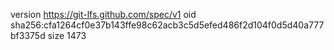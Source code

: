 version https://git-lfs.github.com/spec/v1
oid sha256:cfa1264cf0e37b143ffe98c62acb3c5d5efed486f2d104f0d5d40a777bf3375d
size 1473
